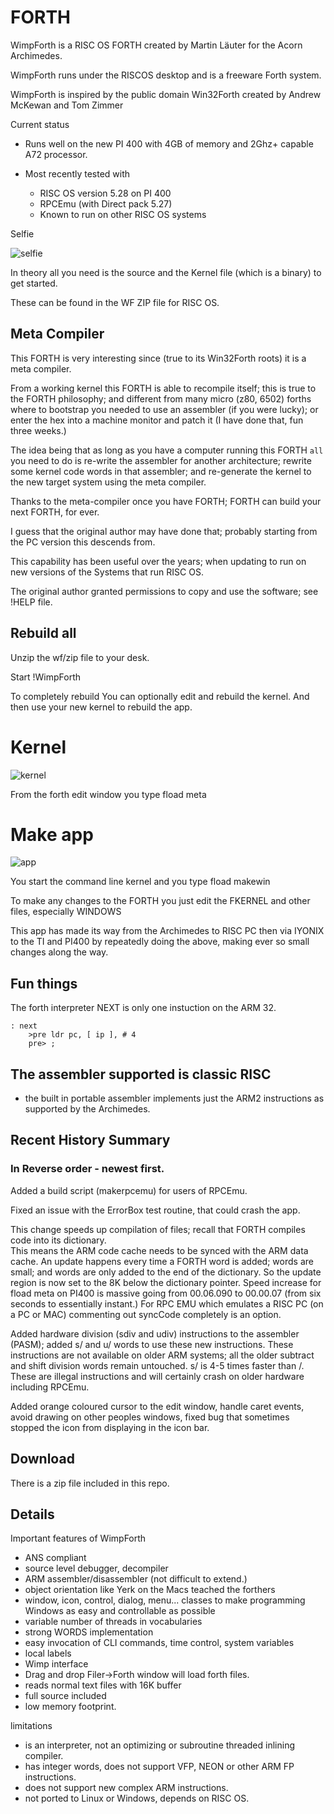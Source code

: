 # FORTH

WimpForth is a RISC OS FORTH created by Martin Läuter for the Acorn Archimedes.

WimpForth runs under the RISCOS desktop and is a freeware Forth system. 

WimpForth is inspired by the public domain Win32Forth created by Andrew McKewan and Tom Zimmer

Current status

- Runs well on the new PI 400 with 4GB of memory and 2Ghz+ capable A72 processor.

- Most recently tested with 
   - RISC OS version 5.28 on PI 400
   - RPCEmu (with Direct pack 5.27)
   - Known to run on other RISC OS systems


Selfie 

![selfie](WimpForth.jpg)

In theory all you need is the source and the Kernel file (which is a binary) to get started.

These can be found in the WF ZIP file for RISC OS.

## Meta Compiler

This FORTH is very interesting since (true to its Win32Forth roots) it is a meta compiler.

From a working kernel this FORTH is able to recompile itself; this is true to the FORTH philosophy; 
and different from many micro (z80, 6502) forths where to bootstrap you needed to use an assembler (if you were lucky); 
or enter the hex into a machine monitor and patch it (I have done that, fun three weeks.)

The idea being  that as long as you have a computer running this FORTH `all` you need to do is re-write the assembler for another architecture; rewrite some kernel code words in that assembler; and re-generate the kernel to the new target system using the meta compiler.

Thanks to the meta-compiler once you have FORTH; FORTH can build your next FORTH, for ever.

I guess that the original author may have done that; probably starting from the PC version this descends from.

This capability has been useful over the years; when updating to run on new versions of the Systems that run RISC OS.

The original author granted permissions to copy and use the software; see !HELP file.


## Rebuild all

Unzip the wf/zip file to your desk.

Start !WimpForth

To completely rebuild 
You can optionally edit and rebuild the kernel.
And then use your new kernel to rebuild the app.

# Kernel

![kernel](step1.jpeg)

From the forth edit window you type fload meta

# Make app

![app](step2.jpeg)

You start the command line kernel and you type fload makewin


To make any changes to the FORTH you just edit the FKERNEL and other files, especially WINDOWS

This app has made its way from the Archimedes to RISC PC then via IYONIX to the TI and PI400 by repeatedly doing the above, making ever so small changes along the way.


## Fun things

The forth interpreter NEXT is only one instuction on the ARM 32.

```FORTH
: next
    >pre ldr pc, [ ip ], # 4
    pre> ;
```


## The assembler supported is classic RISC 

- the built in portable assembler implements just the ARM2 instructions as supported by the Archimedes.  

## Recent History Summary


### In Reverse order - newest first.


Added a build script (makerpcemu) for users of RPCEmu.

Fixed an issue with the ErrorBox test routine, that could crash the app.

This change speeds up compilation of files; recall that FORTH compiles code into its dictionary.  
This means the ARM code cache needs to be synced with the ARM data cache.
An update happens every time a FORTH word is added; words are small; and words are only added to the end of the dictionary.
So the update region is now set to the 8K below the dictionary pointer.
Speed increase for fload meta on PI400 is massive going from 00.06.090 to 00.00.07 (from six seconds to essentially instant.)
For RPC EMU which emulates a RISC PC (on a PC or MAC) commenting out syncCode completely is an option.

Added hardware division (sdiv and udiv) instructions to the assembler (PASM); added s/ and u/ words to use these new instructions.
These instructions are not available on older ARM systems; all the older subtract and shift division words remain untouched.
s/ is 4-5 times faster than /.
These are illegal instructions and will certainly crash on older hardware including RPCEmu.


Added orange coloured cursor to the edit window, handle caret events, avoid drawing on other peoples windows, fixed bug that sometimes stopped the icon from displaying in the icon bar.

## Download

There is a zip file included in this repo.

## Details 

Important features of WimpForth 
 * ANS compliant
 * source level debugger, decompiler
 * ARM assembler/disassembler (not difficult to extend.)
 * object orientation like Yerk on the Macs teached the forthers
 * window, icon, control, dialog, menu... classes to
   make programming Windows as easy and controllable as possible
 * variable number of threads in vocabularies
 * strong WORDS implementation
 * easy invocation of CLI commands, time control, system variables
 * local labels
 * Wimp interface
 * Drag and drop Filer->Forth window will load forth files.
 * reads normal text files with 16K buffer
 * full source included
 * low memory footprint.

limitations

* is an interpreter, not an optimizing or subroutine threaded inlining compiler.
* has integer words, does not support VFP, NEON or other ARM FP instructions.
* does not support new complex ARM instructions.
* not ported to Linux or Windows, depends on RISC OS. 





